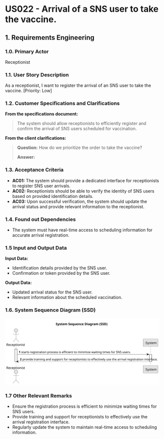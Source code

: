 # US022 - Arrival of a SNS user to take the vaccine.

## 1. Requirements Engineering

### 1.0. Primary Actor

Receptionist

### 1.1. User Story Description

As a receptionist, I want to register the arrival of an SNS user to take the vaccine. [Priority: Low]

### 1.2. Customer Specifications and Clarifications

**From the specifications document:**

> The system should allow receptionists to efficiently register and confirm the arrival of SNS users scheduled for vaccination.

**From the client clarifications:**

> **Question:** How do we prioritize the order to take  the vaccine?
>
> **Answer:**

### 1.3. Acceptance Criteria

* **AC01:** The system should provide a dedicated interface for receptionists to register SNS user arrivals.
* **AC02:** Receptionists should be able to verify the identity of SNS users based on provided identification details.
* **AC03:** Upon successful verification, the system should update the arrival status and provide relevant information to the receptionist.

### 1.4. Found out Dependencies

* The system must have real-time access to scheduling information for accurate arrival registration.

### 1.5 Input and Output Data

**Input Data:**

* Identification details provided by the SNS user.
* Confirmation or token provided by the SNS user.

**Output Data:**

* Updated arrival status for the SNS user.
* Relevant information about the scheduled vaccination.


### 1.6. System Sequence Diagram (SSD)

![US022-SSD.svg](puml%2Fsvg%2FUS022-SSD.svg)

### 1.7 Other Relevant Remarks

* Ensure the registration process is efficient to minimize waiting times for SNS users.
* Provide training and support for receptionists to effectively use the arrival registration interface.
* Regularly update the system to maintain real-time access to scheduling information.